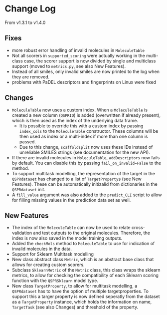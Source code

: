# Change Log

From v1.3.1 to v1.4.0

## Fixes

- more robust error handling of invalid molecules in `MoleculeTable`
- Not all scorers in `supported_scoring` were actually working in the multi-class case, the scorer support is now
  divided by single and multiclass support (moved to `metrics.py`, see also New Features).
- Instead of all smiles, only invalid smiles are now printed to the log when they are removed.
- problems with PaDEL descriptors and fingerprints on Linux were fixed

## Changes

- `MoleculeTable` now uses a custom index. When a `MoleculeTable` is created a new column (`QSPRID`) is added (overwritten if already present), which is then used as the index of the underlying data frame.
  - It is possible to override this with a custom index by passing `index_cols` to the `MoleculeTable` constructor. These columns will be then used as index or a multi-index if more than one column is passed.
  - Due to this change, `scaffoldsplit` now uses these IDs instead of unreliable SMILES strings (see documentation for the new API). 
- If there are invalid molecules in `MoleculeTable`, `addDescriptors` now fails by default. You can disable this by passing `fail_on_invalid=False` to the method.
- To support multitask modelling, the representation of the target in the `QSPRdataset` has changed to a list of 
  `TargetProperty`s (see New Features). These can be automatically initizalid from dictionaries in the `QSPRdataset`
  init.
- A `fill_value` argument was also added to the `predict_CLI` script to allow for filling missing values in the 
  prediction data set as well. 

## New Features

- The index of the `MoleculeTable` can now be used to relate cross-validation and test outputs to the original molecules. Therefore, the index is now also saved in the model training outputs.
- Added the `checkMols` method to `MoleculeTable` to use for indication of invalid molecules in the data.
- Support for Sklearn Multitask modelling
- New class abstract class `Metric`, which is an abstract base class that allows for creating custom scorers.
- Subclass `SklearnMetric` of the `Metric` class, this class wraps the sklearn metrics, to allow for checking 
  the compatibility of each Sklearn scoring function with the `QSPRSklearn` model type.
- New class `TargetProperty`, to allow for multitask modelling, a `QSPRdataset` has to have the option of multiple
  targetproperties. To support this a targer property is now defined seperatly from the dataset as a `TargetProperty`
  instance, which holds the information on name,  `TargetTask` (see also Changes) and threshold of the property.
